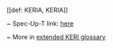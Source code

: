 [[def: KERIA, KERIA]]

~ Spec-Up-T link: <a href='https://weboftrust.github.io/WOT-terms/docs/glossary/KERIA'>here</a>

~ More in <a href="https://weboftrust.github.io/WOT-terms/docs/glossary/KERIA">extended KERI glossary</a>
